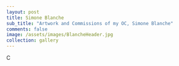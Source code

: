 ```yaml
---
layout: post
title: Simone Blanche
sub_title: "Artwork and Commissions of my OC, Simone Blanche"
comments: false
image: /assets/images/BlancheHeader.jpg
collection: gallery
---
```

C